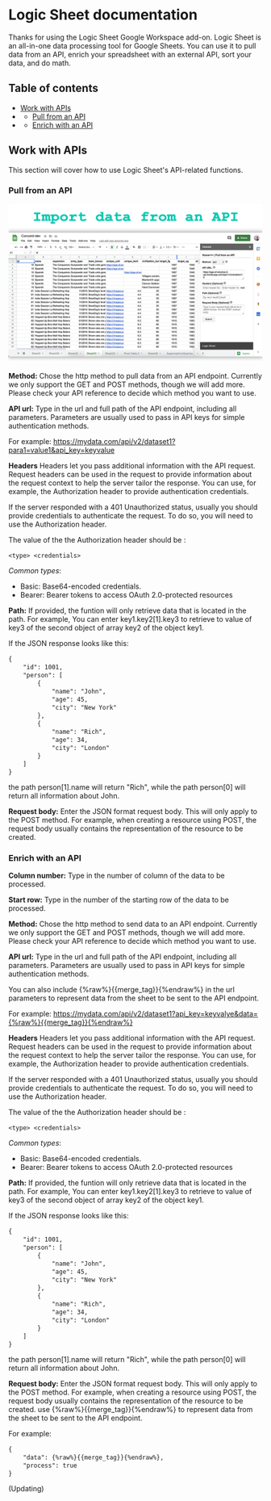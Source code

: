 # Logic Sheet documentation

Thanks for using the Logic Sheet Google Workspace add-on. Logic Sheet is an all-in-one data processing tool for Google Sheets. You can use it to pull data from an API, enrich your spreadsheet with an external API, sort your data, and do math.

## Table of contents
- [Work with APIs](#work-with-apis)
- - [Pull from an API](#pull-from-an-api)
- - [Enrich with an API](#enrich-with-an-api)

## Work with APIs
This section will cover how to use Logic Sheet's API-related functions.

### Pull from an API

![API screenshot](./img/ss-api.png)

**Method:** Chose the http method to pull data from an API endpoint. Currently we only support the GET and POST methods, though we will add more. Please check your API reference to decide which method you want to use.

**API url:** Type in the url and full path of the API endpoint, including all parameters. Parameters are usually used to pass in API keys for simple authentication methods.

For example: https://mydata.com/api/v2/dataset1?para1=value1&api_key=keyvalue

**Headers** Headers let you pass additional information with the API request. Request headers can be used in the request to provide information about the request context to help the server tailor the response. You can use, for example, the Authorization header to provide authentication credentials.

If the server responded with a 401 Unauthorized status, usually you should provide credentials to authenticate the request. To do so, you will need to use the Authorization header.

The value of the the Authorization header should be :

    <type> <credentials>

_Common types_:
- Basic: Base64-encoded credentials.
- Bearer: Bearer tokens to access OAuth 2.0-protected resources

**Path:** If provided, the funtion will only retrieve data that is located in the path. For example, You can enter key1.key2[1].key3 to retrieve to value of key3 of the second object of array key2 of the object key1.

If the JSON response looks like this:

    {
        "id": 1001,
        "person": [
            {
                "name": "John",
                "age": 45,
                "city": "New York"
            },
            {
                "name": "Rich",
                "age": 34,
                "city": "London"
            }
        ]
    }

the path person[1].name will return "Rich", while the path person[0] will return all information about John.

**Request body:** Enter the JSON format request body. This will only apply to the POST method. For example, when creating a resource using POST, the request body usually contains the representation of the resource to be created.

### Enrich with an API

**Column number:** Type in the number of column of the data to be processed.

**Start row:** Type in the number of the starting row of the data to be processed.

**Method:** Chose the http method to send data to an API endpoint. Currently we only support the GET and POST methods, though we will add more. Please check your API reference to decide which method you want to use.

**API url:** Type in the url and full path of the API endpoint, including all parameters. Parameters are usually used to pass in API keys for simple authentication methods.

You can also include {%raw%}{{merge_tag}}{%endraw%} in the url parameters to represent data from the sheet to be sent to the API endpoint. 

For example: https://mydata.com/api/v2/dataset1?api_key=keyvalye&data={%raw%}{{merge_tag}}{%endraw%}

**Headers** Headers let you pass additional information with the API request. Request headers can be used in the request to provide information about the request context to help the server tailor the response. You can use, for example, the Authorization header to provide authentication credentials.

If the server responded with a 401 Unauthorized status, usually you should provide credentials to authenticate the request. To do so, you will need to use the Authorization header.

The value of the the Authorization header should be :

    <type> <credentials>

_Common types_:
- Basic: Base64-encoded credentials.
- Bearer: Bearer tokens to access OAuth 2.0-protected resources

**Path:** If provided, the funtion will only retrieve data that is located in the path. For example, You can enter key1.key2[1].key3 to retrieve to value of key3 of the second object of array key2 of the object key1.

If the JSON response looks like this:

    {
        "id": 1001,
        "person": [
            {
                "name": "John",
                "age": 45,
                "city": "New York"
            },
            {
                "name": "Rich",
                "age": 34,
                "city": "London"
            }
        ]
    }

the path person[1].name will return "Rich", while the path person[0] will return all information about John.

**Request body:** Enter the JSON format request body. This will only apply to the POST method. For example, when creating a resource using POST, the request body usually contains the representation of the resource to be created. use {%raw%}{{merge_tag}}{%endraw%} to represent data from the sheet to be sent to the API endpoint. 

For example:

    {
        "data": {%raw%}{{merge_tag}}{%endraw%},
        "process": true
    }

(Updating)
